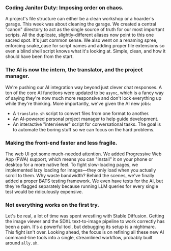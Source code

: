 ### Coding Janitor Duty: Imposing order on chaos.
A project's file structure can either be a clean workshop or a hoarder's garage. This week was about cleaning the garage. We created a central "canon" directory to act as the single source of truth for our most important scripts. All the duplicate, slightly-different aliases now point to this one sacred spot. It's just common sense. We also went on a renaming spree, enforcing snake_case for script names and adding proper file extensions so even a blind shell script knows what it's looking at. Simple, clean, and how it should have been from the start.

### The AI is now the intern, the translator, and the project manager.
We're pushing our AI integration way beyond just clever chat responses. A ton of the core AI functions were updated to be `async`, which is a fancy way of saying they're now much more responsive and don't lock everything up while they're thinking. More importantly, we've given the AI new jobs:
- A `translate.sh` script to convert files from one format to another.
- An AI-powered personal project manager to help guide development.
- An interactive "interviewer" script for conversational tasks.
The goal is to automate the boring stuff so we can focus on the hard problems.

### Making the front-end faster and less fragile.
The web UI got some much-needed attention. We added Progressive Web App (PWA) support, which means you can "install" it on your phone or desktop for a more native feel. To fight slow-loading pages, we implemented lazy loading for images—they only load when you actually scroll to them. Why waste bandwidth? Behind the scenes, we've finally added a proper BATS testing framework. We even have tests for the AI, but they're flagged separately because running LLM queries for every single test would be ridiculously expensive.

### Not everything works on the first try.
Let's be real, a lot of time was spent wrestling with Stable Diffusion. Getting the image viewer and the SDXL text-to-image pipeline to work correctly has been a pain. It's a powerful tool, but debugging its setup is a nightmare. This fight isn't over. Looking ahead, the focus is on refining all these new AI command-line tools into a single, streamlined workflow, probably built around `ally.sh`.
